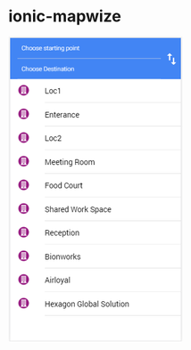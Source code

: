 # ionic-mapwize

<img src="https://github.com/VivekanandanS/ionic-mapwize/blob/master/src/assets/imgs/image1.png" >
